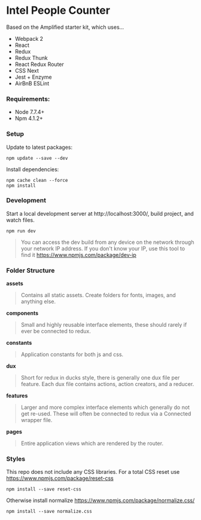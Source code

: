 # Intel People Counter
Based on the Amplified starter kit, which uses...

- Webpack 2
- React
- Redux
- Redux Thunk
- React Redux Router
- CSS Next
- Jest + Enzyme
- AirBnB ESLint


### Requirements:
- Node 7.7.4+
- Npm 4.1.2+


### Setup
Update to latest packages:
```
npm update --save --dev
```

Install dependencies:
```
npm cache clean --force
npm install
```


### Development
Start a local development server at http://localhost:3000/, build project, and watch files.
```
npm run dev
```
> You can access the dev build from any device on the network through your network IP address. If you don't know your IP, use this tool to find it https://www.npmjs.com/package/dev-ip


### Folder Structure
__assets__
> Contains all static assets. Create folders for fonts, images, and anything else.

__components__
> Small and highly reusable interface elements, these should rarely if ever be connected to redux.

__constants__
> Application constants for both js and css.

__dux__
> Short for redux in ducks style, there is generally one dux file per feature. Each dux file contains actions, action creators, and a reducer.

__features__
> Larger and more complex interface elements which generally do not get re-used. These will often be connected to redux via a Connected wrapper file.

__pages__
> Entire application views which are rendered by the router.


### Styles
This repo does not include any CSS libraries.
For a total CSS reset use https://www.npmjs.com/package/reset-css
```
npm install --save reset-css
```

Otherwise install normalize https://www.npmjs.com/package/normalize.css/
```
npm install --save normalize.css
```
